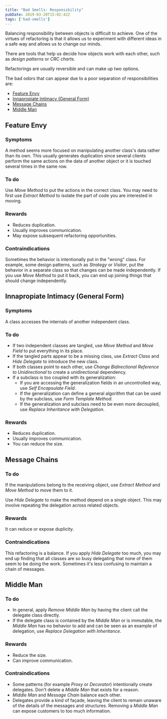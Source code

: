 ```yaml
---
title: "Bad Smells: Responsibility"
pubDate: 2019-03-20T15:02:42Z
tags: ['bad-smells']
---
```

Balancing responsibility between objects is difficult to achieve. One of the virtues of refactoring is that it allows us to experiment with different ideas in a safe way and allows us to change our minds.

There are tools that help us decide how objects work with each other, such as *design patterns* or *CRC charts*.

Refactorings are usually reversible and can make up two options.

The bad odors that can appear due to a poor separation of responsibilities are:

* [Feature Envy](#feature-envy)
* [Innapropiate Intimacy (General Form)](#innapropiate-intimacy-general-form)
* [Message Chains](#message-chains)
* [Middle Man](#middle-man)

## Feature Envy
### Symptoms

A method seems more focused on manipulating another class's data rather than its own. This usually generates duplication since several clients perform the same actions on the data of another object or it is touched several times in the same row.

### To do

Use *Move Method* to put the actions in the correct class. You may need to first use *Extract Method* to isolate the part of code you are interested in moving.

### Rewards

* Reduces duplication.
* Usually improves communication.
* May expose subsequent refactoring opportunities.

### Contraindications

Sometimes the behavior is intentionally put in the "wrong" class. For example, some design patterns, such as *Strategy* or *Visitor*, put the behavior in a separate class so that changes can be made independently. If you use *Move Method* to put it back, you can end up joining things that should change independently.

## Innapropiate Intimacy (General Form)
### Symptoms

A class accesses the internals of another independent class.

### To do

* If two independent classes are tangled, use *Move Method* and *Move Field* to put everything in its place.
* If the tangled parts appear to be a missing class, use *Extract Class* and *Hide Delegate* to introduce the new class.
* If both classes point to each other, use *Change Bidirectional Reference to Unidirectional* to create a unidirectional dependency.
* If a subclass is too coupled with its generalization:
  * If you are accessing the generalization fields in an uncontrolled way, use *Self Encapsulate Field*.
  * If the generalization can define a general algorithm that can be used by the subclass, use *Form Template Method*.
  * If the generalization and subclass need to be even more decoupled, use *Replace Inheritance with Delegation*.

### Rewards

* Reduces duplication.
* Usually improves communication.
* You can reduce the size.

## Message Chains
### To do

If the manipulations belong to the receiving object, use *Extract Method* and *Move Method* to move them to it.

Use *Hide Delegate* to make the method depend on a single object. This may involve repeating the delegation across related objects.

### Rewards

It can reduce or expose duplicity.

### Contraindications

This refactoring is a balance. If you apply *Hide Delegate* too much, you may end up finding that all classes are so busy delegating that none of them seem to be doing the work. Sometimes it's less confusing to maintain a chain of messages.

## Middle Man
### To do

* In general, apply *Remove Middle Man* by having the client call the delegate class directly.
* If the delegate class is contained by the *Middle Man* or is immutable, the *Middle Man* has no behavior to add and can be seen as an example of delegation, use *Replace Delegation with Inheritance*.

### Rewards

* Reduce the size.
* Can improve communication.

### Contraindications

* Some patterns (for example *Proxy* or *Decorator*) intentionally create delegates. Don't delete a *Middle Man* that exists for a reason.
* *Middle Man* and *Message Chain* balance each other.
* Delegates provide a kind of façade, leaving the client to remain unaware of the details of the messages and structures. Removing a *Middle Man* can expose customers to too much information.